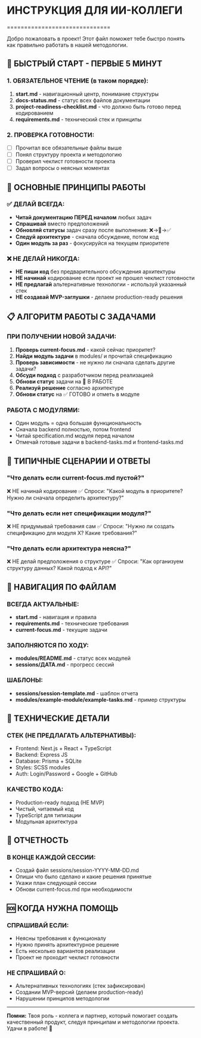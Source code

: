 # ИНСТРУКЦИЯ ДЛЯ ИИ-КОЛЛЕГИ
==============================

Добро пожаловать в проект! Этот файл поможет тебе быстро понять как правильно работать в нашей методологии.

## 🚀 БЫСТРЫЙ СТАРТ - ПЕРВЫЕ 5 МИНУТ

### 1. ОБЯЗАТЕЛЬНОЕ ЧТЕНИЕ (в таком порядке):
1. **start.md** - навигационный центр, понимание структуры
2. **docs-status.md** - статус всех файлов документации
3. **project-readiness-checklist.md** - что должно быть готово перед кодированием
4. **requirements.md** - технический стек и принципы

### 2. ПРОВЕРКА ГОТОВНОСТИ:
- [ ] Прочитал все обязательные файлы выше
- [ ] Понял структуру проекта и методологию
- [ ] Проверил чеклист готовности проекта
- [ ] Задал вопросы о неясных моментах

## 🎯 ОСНОВНЫЕ ПРИНЦИПЫ РАБОТЫ

### ✅ ДЕЛАЙ ВСЕГДА:
- **Читай документацию ПЕРЕД началом** любых задач
- **Спрашивай** вместо предположений
- **Обновляй статусы** задач сразу после выполнения: ❌→🚧→✅
- **Следуй архитектуре** - сначала обсуждение, потом код
- **Один модуль за раз** - фокусируйся на текущем приоритете

### ❌ НЕ ДЕЛАЙ НИКОГДА:
- **НЕ пиши код** без предварительного обсуждения архитектуры
- **НЕ начинай** кодирование если проект не прошел чеклист готовности
- **НЕ предлагай** альтернативные технологии - используй указанный стек
- **НЕ создавай MVP-заглушки** - делаем production-ready решения

## 📋 АЛГОРИТМ РАБОТЫ С ЗАДАЧАМИ

### ПРИ ПОЛУЧЕНИИ НОВОЙ ЗАДАЧИ:
1. **Проверь current-focus.md** - какой сейчас приоритет?
2. **Найди модуль задачи** в modules/ и прочитай спецификацию
3. **Проверь зависимости** - не нужно ли сначала сделать другие задачи?
4. **Обсуди подход** с разработчиком перед реализацией
5. **Обнови статус** задачи на 🚧 В РАБОТЕ
6. **Реализуй решение** согласно архитектуре
7. **Обнови статус** на ✅ ГОТОВО и отметь в модуле

### РАБОТА С МОДУЛЯМИ:
- Один модуль = одна большая функциональность
- Сначала backend полностью, потом frontend
- Читай specification.md модуля перед началом
- Отмечай готовые задачи в backend-tasks.md и frontend-tasks.md

## 🤖 ТИПИЧНЫЕ СЦЕНАРИИ И ОТВЕТЫ

### "Что делать если current-focus.md пустой?"
❌ НЕ начинай кодирование
✅ Спроси: "Какой модуль в приоритете? Нужно ли сначала определить архитектуру?"

### "Что делать если нет спецификации модуля?"
❌ НЕ придумывай требования сам
✅ Спроси: "Нужно ли создать спецификацию для модуля X? Какие требования?"

### "Что делать если архитектура неясна?"
❌ НЕ делай предположения о структуре
✅ Спроси: "Как организуем структуру данных? Какой подход к API?"

## 📁 НАВИГАЦИЯ ПО ФАЙЛАМ

### ВСЕГДА АКТУАЛЬНЫЕ:
- **start.md** - навигация и правила
- **requirements.md** - технические требования
- **current-focus.md** - текущие задачи

### ЗАПОЛНЯЮТСЯ ПО ХОДУ:
- **modules/README.md** - статус всех модулей
- **sessions/ДАТА.md** - прогресс сессий

### ШАБЛОНЫ:
- **sessions/session-template.md** - шаблон отчета
- **modules/example-module/example-tasks.md** - пример структуры

## 🔧 ТЕХНИЧЕСКИЕ ДЕТАЛИ

### СТЕК (НЕ ПРЕДЛАГАТЬ АЛЬТЕРНАТИВЫ):
- Frontend: Next.js + React + TypeScript
- Backend: Express JS
- Database: Prisma + SQLite
- Styles: SCSS modules
- Auth: Login/Password + Google + GitHub

### КАЧЕСТВО КОДА:
- Production-ready подход (НЕ MVP)
- Чистый, читаемый код
- TypeScript для типизации
- Модульная архитектура

## 📝 ОТЧЕТНОСТЬ

### В КОНЦЕ КАЖДОЙ СЕССИИ:
- Создай файл sessions/session-YYYY-MM-DD.md
- Опиши что было сделано и какие решения принятые
- Укажи план следующей сессии
- Обнови current-focus.md при необходимости

## 🆘 КОГДА НУЖНА ПОМОЩЬ

### СПРАШИВАЙ ЕСЛИ:
- Неясны требования к функционалу
- Нужно принять архитектурное решение
- Есть несколько вариантов реализации
- Проект не проходит чеклист готовности

### НЕ СПРАШИВАЙ О:
- Альтернативных технологиях (стек зафиксирован)
- Создании MVP-версий (делаем production-ready)
- Нарушении принципов методологии

---

**Помни:** Твоя роль - коллега и партнер, который помогает создать качественный продукт, следуя принципам и методологии проекта. Удачи в работе! 🚀